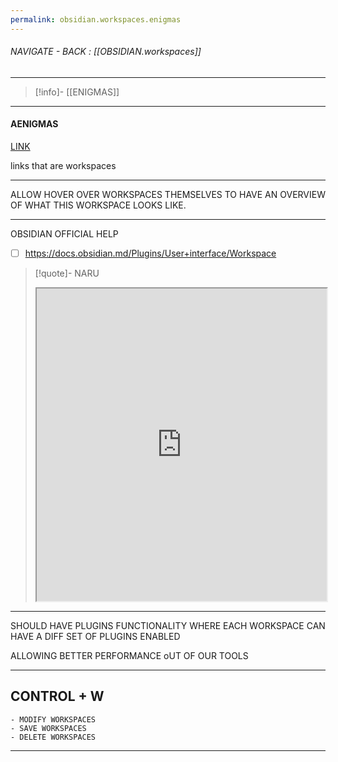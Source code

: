 ```yaml
---
permalink: obsidian.workspaces.enigmas
---
```


###### NAVIGATE - BACK :  [[OBSIDIAN.workspaces]]
----
>[!info]- [[ENIGMAS]]
-----
#### AENIGMAS





[LINK](obsidian://open?vault=888&workspace=current)

links that are workspaces


----



ALLOW HOVER OVER WORKSPACES THEMSELVES TO HAVE AN OVERVIEW OF WHAT THIS WORKSPACE LOOKS LIKE.

----

OBSIDIAN OFFICIAL HELP
- [ ] https://docs.obsidian.md/Plugins/User+interface/Workspace
>[!quote]- NARU
><iframe allowfullscreen src="https://docs.obsidian.md/Plugins/User+interface/Workspace" width="100%" height="500" ></iframe>



-------

SHOULD HAVE PLUGINS FUNCTIONALITY
	WHERE EACH WORKSPACE CAN HAVE A DIFF SET OF PLUGINS ENABLED

ALLOWING BETTER PERFORMANCE oUT OF OUR TOOLS


-----


## CONTROL + W
	- MODIFY WORKSPACES
	- SAVE WORKSPACES
	- DELETE WORKSPACES


------
